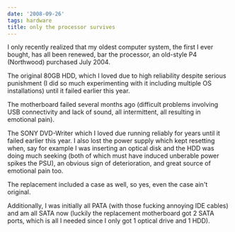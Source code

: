 ```yaml
---
date: '2008-09-26'
tags: hardware
title: only the processor survives
---
```


I only recently realized that my oldest computer system, the first I
ever bought, has all been renewed, bar the processor, an old-style P4
(Northwood) purchased July 2004.

The original 80GB HDD, which I loved due to high reliability despite
serious punishment (I did so much experimenting with it including
multiple OS installations) until it failed earlier this year.

The motherboard failed several months ago (difficult problems involving
USB connectivity and lack of sound, all intermittent, all resulting in
emotional pain).

The SONY DVD-Writer which I loved due running reliably for years until
it failed earlier this year. I also lost the power supply which kept
resetting when, say for example I was inserting an optical disk and the
HDD was doing much seeking (both of which must have induced unberable
power spikes the PSU), an obvious sign of deterioration, and great
source of emotional pain too.

The replacement included a case as well, so yes, even the case ain\'t
original.

Additionally, I was initially all PATA (with those fucking annoying IDE
cables) and am all SATA now (luckily the replacement motherboard got 2
SATA ports, which is all I needed since I only got 1 optical drive and 1
HDD).
